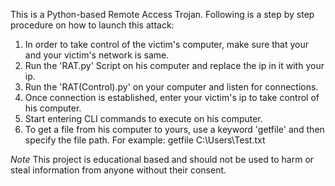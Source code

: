This is a Python-based Remote Access Trojan. Following is a step by step procedure on how to launch this attack:

1. In order to take control of the victim's computer, make sure that your and your victim's network is same.
2. Run the 'RAT.py' Script on his computer and replace the ip in it with your ip.
3. Run the 'RAT(Control).py' on your computer and listen for connections.
4. Once connection is established, enter your victim's ip to take control of his computer.
5. Start entering CLI commands to execute on his computer.
6. To get a file from his computer to yours, use a keyword 'getfile' and then specify the file path. For example: getfile C:\Users\Test.txt

*Note*
This project is educational based and should not be used to harm or steal information from anyone without their consent.
